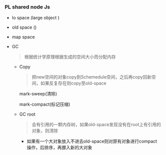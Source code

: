 ### PL shared node Js

- lo space (large object )
- old space ()
- map space







- GC

  > 根据统计学原理根据生成的空间大小而分配内存

  - Copy

    > 把new空间的对象copy到Schemedule空间，之后再copy回新空间，如果反复存在则copy至old-space

    mark-sweep(清除)

    mark-compact(标记压缩)

    

  - GC root

    > 会有引用的一颗内存树，如果old-space发现没有在root上有引用的对象，则清除

    - 如果有一个大对象放入不进去old-space则对原有对象进行compact操作，后排序，再挪入新的大对象